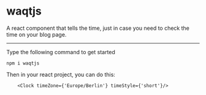 # waqtjs

A react component that tells the time, just in case you need to check the time on your blog page.

-----------------------------------

Type the following command to get started

```
npm i waqtjs
```

Then in your react project, you can do this:

```
    <Clock timeZone={'Europe/Berlin'} timeStyle={'short'}/>
```